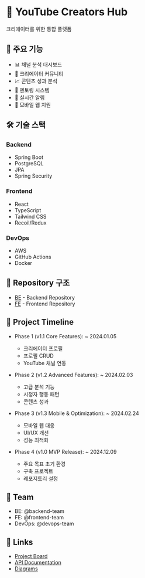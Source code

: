 # 🎨 YouTube Creators Hub

크리에이터를 위한 통합 플랫폼

## 🌟 주요 기능

- 📊 채널 분석 대시보드
- 👥 크리에이터 커뮤니티
- 📈 콘텐츠 성과 분석
- 🤝 멘토링 시스템
- 🔔 실시간 알림
- 📱 모바일 웹 지원

## 🛠️ 기술 스택

### Backend
- Spring Boot
- PostgreSQL
- JPA
- Spring Security

### Frontend
- React
- TypeScript
- Tailwind CSS
- Recoil/Redux

### DevOps
- AWS
- GitHub Actions
- Docker

## 📌 Repository 구조

- [BE](https://github.com/YouTubeCreatorsHub/BE) - Backend Repository
- [FE](https://github.com/YouTubeCreatorsHub/FE) - Frontend Repository

## 📅 Project Timeline

- Phase 1 (v1.1 Core Features): ~ 2024.01.05
  - 크리에이터 프로필
  - 프로필 CRUD
  - YouTube 채널 연동

- Phase 2 (v1.2 Advanced Features): ~ 2024.02.03
  - 고급 분석 기능
  - 시청자 행동 패턴
  - 콘텐츠 성과

- Phase 3 (v1.3 Mobile & Optimization): ~ 2024.02.24
  - 모바일 웹 대응
  - UI/UX 개선
  - 성능 최적화

- Phase 4 (v1.0 MVP Release): ~ 2024.12.09
  - 주요 목표 초기 환경
  - 구축 프로젝트
  - 레포지토리 설정

## 👥 Team

- BE: @backend-team
- FE: @frontend-team
- DevOps: @devops-team

## 📎 Links

- [Project Board](링크)
- [API Documentation](링크)
- [Diagrams](docs/diagrams/erd.md)
